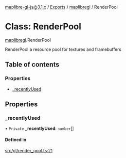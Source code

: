 [maplibre-gl-js@3.1.x](../README.md) / [Exports](../modules.md) / [maplibregl](../modules/maplibregl.md) / RenderPool

# Class: RenderPool

[maplibregl](../modules/maplibregl.md).RenderPool

RenderPool a resource pool for textures and framebuffers

## Table of contents

### Properties

- [\_recentlyUsed](maplibregl.RenderPool.md#_recentlyused)

## Properties

### \_recentlyUsed

• `Private` **\_recentlyUsed**: `number`[]

#### Defined in

[src/gl/render_pool.ts:21](https://github.com/maplibre/maplibre-gl-js/blob/972e15f62/src/gl/render_pool.ts#L21)
